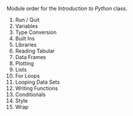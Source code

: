 
Module order for the *Introduction to Python* class.

1. Run / Quit
2. Variables
3. Type Conversion
4. Built Ins
5. Libraries
6. Reading Tabular
7. Data Frames
8. Plotting
9. Lists
10. For Loops
11. Looping Data Sets
12. Writing Functions
13. Conditionals
14. Style
15. Wrap
